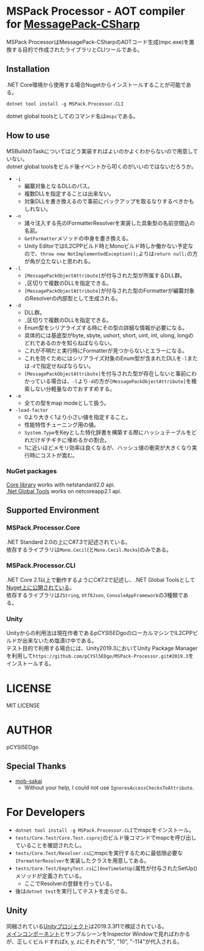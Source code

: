 # MSPack Processor - AOT compiler for [MessagePack-CSharp](https://github.com/neuecc/MessagePack-CSharp)

MSPack ProcessorはMessagePack-CSharpのAOTコード生成(mpc.exe)を置換する目的で作成されたライブラリとCLIツールである。

## Installation

.NET Core環境から使用する場合Nugetからインストールすることが可能である。

```
dotnet tool install -g MSPack.Processor.CLI
```

dotnet global toolsとしてのコマンド名は`mspc`である。

## How to use

MSBuildのTaskについてはどう実装すればよいのかよくわからないので用意していない。<br/>
dotnet global toolsをビルド後イベントから叩くのがいいのではないだろうか。

- `-i`
    - 編纂対象となるDLLのパス。
    - 複数DLLを指定することは出来ない。
    - 対象DLLを書き換えるので事前にバックアップを取るなりするべきかもしれない。
- `-n`
    - 諸々注入する先のIFormatterResolverを実装した具象型の名前空間込の名前。
    - `GetFormatter`メソッドの中身を書き換える。
    - Unity EditorではIL2CPPビルド時とMonoビルド時しか働かない予定なので、`throw new NotImplementedException();`よりは`return null;`の方が角が立たないと思われる。
- `-l`
    - `[MessagePackObjectAttribute]`が付与された型が所属するDLL群。
    - `,`区切りで複数のDLLを指定できる。
    - `[MessagePackObjectAttribute]`が付与された型のFormatterが編纂対象のResolverの内部型として生成される。
- `-d`
    - DLL群。
    - `,`区切りで複数のDLLを指定できる。
    - Enum型をシリアライズする時にその型の詳細な情報が必要になる。
    - 具体的には基底型がbyte, sbyte, ushort, short, uint, int, ulong, longのどれであるのかを知らねばならない。
    - これが不明だと実行時にFormatterが見つからないとエラーになる。
    - これを防ぐためにはシリアライズ対象のEnum型が含まれたDLLを`-l`または`-d`で指定せねばならない。
    - `[MessagePackObjectAttribute]`を付与された型が存在しないと事前にわかっている場合は、`-l`より`-d`の方が`[MessagePackObjectAttribute]`を検索しない分軽量なのでおすすめする。
- `-m`
    - 全ての型をmap modeとして扱う。
- `-load-factor`
    - 0より大きく1より小さい値を指定すること。
    - 性能特性チューニング用の値。
    - `System.Type`をKeyとした特化辞書を構築する際にハッシュテーブルをどれだけギチギチに埋めるかの割合。
    - 1に近いほどメモリ効率は良くなるが、ハッシュ値の衝突が大きくなり実行時にコストが嵩む。

### NuGet packages

[Core library](https://www.nuget.org/packages/MSPack.Processor.Core/) works with netstandard2.0 api.<br/>
[.Net Global Tools](https://www.nuget.org/packages/MSPack.Processor.CLI/) works on netcoreapp2.1 api.

## Supported Environment

### MSPack.Processor.Core

.NET Standard 2.0の上にC#7.3で記述されている。<br/>
依存するライブラリは`Mono.Cecil`(と`Mono.Cecil.Rocks`)のみである。

### MSPack.Processor.CLI

.NET Core 2.1以上で動作するようにC#7.2で記述し、.NET Global Toolsとして[Nuget上に公開されている](https://www.nuget.org/packages/MSPack.Processor.CLI/)。<br/>
依存するライブラリは`ZString`, `Utf8Json`, `ConsoleAppFramework`の3種類である。

### <a name="unity"></a>Unity

Unityからの利用法は現在作者であるpCYSl5EDgoのローカルマシンでIL2CPPビルドが出来ないため塩漬け中である。<br/>
テスト目的で利用する場合には、Unity2019.3においてUnity Package Managerを利用して`https://github.com/pCYSl5EDgo/MSPack-Processor.git#2019.3`をインストールする。


# LICENSE

MIT LICENSE

# AUTHOR

pCYSl5EDgo

## Special Thanks

- [mob-sakai](https://twitter.com/mob_sakai)
    - Without your help, I could not use `IgnoresAccessChecksToAttribute`.

# For Developers

- `dotnet tool install -g MSPack.Processor.CLI`でmspcをインストール。
- `tests/Core.Test/Core.Test.csproj`のビルド後コマンドでmspcを呼び出していることを確認されたし。
- `tests/Core.Test/Resolver.cs`にmspcを実行するために最低限必要な`IFormatterResolver`を実装したクラスを用意してある。
- `tests/Core.Test/EmptyTest.cs`に`[OneTimeSetUp]`属性が付与されたSetUp()メソッドが定義されている。
    - ここでResolverの登録を行っている。
- 後は`dotnet test`を実行してテストを走らせる。

## Unity

同梱されている[Unityプロジェクト](https://github.com/pCYSl5EDgo/MSPack-Processor/tree/dev/src/UnityEditorExtension)は2019.3.3f1で検証されている。<br/>
[メインコンポーネント](https://github.com/pCYSl5EDgo/MSPack-Processor/blob/dev/src/UnityEditorExtension/Assets/Scripts/Main.cs)とサンプルシーンをInspector Windowで見ればわかるが、正しくビルドすればx, y, zにそれぞれ&quot;5&quot;, &quot;10&quot;, &quot;-114&quot;が代入される。
